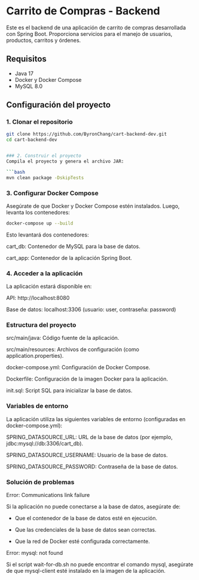 # Carrito de Compras - Backend

Este es el backend de una aplicación de carrito de compras desarrollada con Spring Boot. Proporciona servicios para el manejo de usuarios, productos, carritos y órdenes.

## Requisitos

- Java 17
- Docker y Docker Compose
- MySQL 8.0

## Configuración del proyecto

### 1. Clonar el repositorio

```bash
git clone https://github.com/ByronChang/cart-backend-dev.git
cd cart-backend-dev


### 2. Construir el proyecto
Compila el proyecto y genera el archivo JAR:

```bash
mvn clean package -DskipTests
```
### 3. Configurar Docker Compose
Asegúrate de que Docker y Docker Compose estén instalados. Luego, levanta los contenedores:

```bash
docker-compose up --build
```

Esto levantará dos contenedores:

cart_db: Contenedor de MySQL para la base de datos.

cart_app: Contenedor de la aplicación Spring Boot.

### 4. Acceder a la aplicación
La aplicación estará disponible en:

API: http://localhost:8080

Base de datos: localhost:3306 (usuario: user, contraseña: password)

### Estructura del proyecto

src/main/java: Código fuente de la aplicación.

src/main/resources: Archivos de configuración (como application.properties).

docker-compose.yml: Configuración de Docker Compose.

Dockerfile: Configuración de la imagen Docker para la aplicación.

init.sql: Script SQL para inicializar la base de datos.

### Variables de entorno

La aplicación utiliza las siguientes variables de entorno (configuradas en docker-compose.yml):

SPRING_DATASOURCE_URL: URL de la base de datos (por ejemplo, jdbc:mysql://db:3306/cart_db).

SPRING_DATASOURCE_USERNAME: Usuario de la base de datos.

SPRING_DATASOURCE_PASSWORD: Contraseña de la base de datos.

### Solución de problemas

Error: Communications link failure

Si la aplicación no puede conectarse a la base de datos, asegúrate de:

- Que el contenedor de la base de datos esté en ejecución.

- Que las credenciales de la base de datos sean correctas.

- Que la red de Docker esté configurada correctamente.

Error: mysql: not found

Si el script wait-for-db.sh no puede encontrar el comando mysql, asegúrate de que mysql-client esté instalado en la imagen de la aplicación.